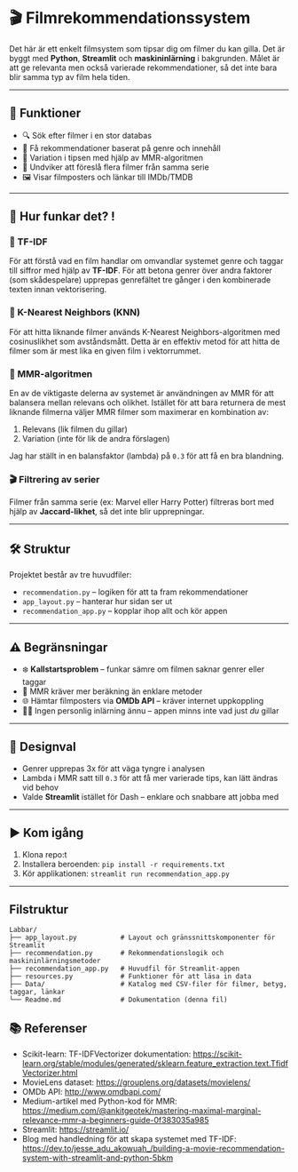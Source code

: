 # 🎬 Filmrekommendationssystem

Det här är ett enkelt filmsystem som tipsar dig om filmer du kan gilla. Det är byggt med **Python**, **Streamlit** och **maskininlärning** i bakgrunden. Målet är att ge relevanta men också varierade rekommendationer, så det inte bara blir samma typ av film hela tiden.

---

## 🚀 Funktioner

- 🔍 Sök efter filmer i en stor databas
- 🎯 Få rekommendationer baserat på genre och innehåll
- 🔄 Variation i tipsen med hjälp av MMR-algoritmen
- 🚫 Undviker att föreslå flera filmer från samma serie
- 🖼️ Visar filmposters och länkar till IMDb/TMDB


---

## 🧠 Hur funkar det? !

### 🔡 TF-IDF

För att förstå vad en film handlar om omvandlar systemet genre och taggar till siffror med hjälp av **TF-IDF**. För att betona genrer över andra faktorer (som skådespelare) upprepas genrefältet tre gånger i den kombinerade texten innan vektorisering.

### 🧭 K-Nearest Neighbors (KNN)

För att hitta liknande filmer används K-Nearest Neighbors-algoritmen med cosinuslikhet som avståndsmått. Detta är en effektiv metod för att hitta de filmer som är mest lika en given film i vektorrummet.

### 🔄 MMR-algoritmen

En av de viktigaste delerna av systemet är användningen av MMR för att balansera mellan relevans och olikhet. Istället för att bara returnera de mest liknande filmerna väljer MMR filmer som maximerar en kombination av:
1. Relevans (lik filmen du gillar)
2. Variation (inte för lik de andra förslagen)

Jag har ställt in en balansfaktor (lambda) på `0.3` för att få en bra blandning.

### 🎬 Filtrering av serier

Filmer från samma serie (ex: Marvel eller Harry Potter) filtreras bort med hjälp av **Jaccard-likhet**, så det inte blir upprepningar.

---

## 🛠️ Struktur

Projektet består av tre huvudfiler:

- `recommendation.py` – logiken för att ta fram rekommendationer
- `app_layout.py` – hanterar hur sidan ser ut
- `recommendation_app.py` – kopplar ihop allt och kör appen

---

## ⚠️ Begränsningar

- ❄️ **Kallstartsproblem** – funkar sämre om filmen saknar genrer eller taggar
- 🧮 MMR kräver mer beräkning än enklare metoder
- 🌐 Hämtar filmposters via **OMDb API** – kräver internet uppkoppling
- 🙅‍♂️ Ingen personlig inlärning ännu – appen minns inte vad just *du* gillar

---

## 🧪 Designval

- Genrer upprepas 3x för att väga tyngre i analysen  
- Lambda i MMR satt till `0.3` för att få mer varierade tips, kan lätt ändras vid behov  
- Valde **Streamlit** istället för Dash – enklare och snabbare att jobba med

---

## ▶️ Kom igång

1. Klona repo:t  
2. Installera beroenden: `pip install -r requirements.txt`  
3. Kör applikationen: `streamlit run recommendation_app.py`

---

## Filstruktur

```
Labbar/
├── app_layout.py           # Layout och gränssnittskomponenter för Streamlit
├── recommendation.py       # Rekommendationslogik och maskininlärningsmetoder
├── recommendation_app.py   # Huvudfil för Streamlit-appen
├── resources.py            # Funktioner för att läsa in data
├── Data/                   # Katalog med CSV-filer för filmer, betyg, taggar, länkar
└── Readme.md               # Dokumentation (denna fil)
```

## 📚 Referenser

- Scikit-learn: TF-IDFVectorizer dokumentation: https://scikit-learn.org/stable/modules/generated/sklearn.feature_extraction.text.TfidfVectorizer.html
- MovieLens dataset: https://grouplens.org/datasets/movielens/
- OMDb API: http://www.omdbapi.com/
- Medium-artikel med Python-kod för MMR: https://medium.com/@ankitgeotek/mastering-maximal-marginal-relevance-mmr-a-beginners-guide-0f383035a985
- Streamlit: https://streamlit.io/
- Blog med handledning för att skapa systemet med TF-IDF: https://dev.to/jesse_adu_akowuah_/building-a-movie-recommendation-system-with-streamlit-and-python-5bkm



